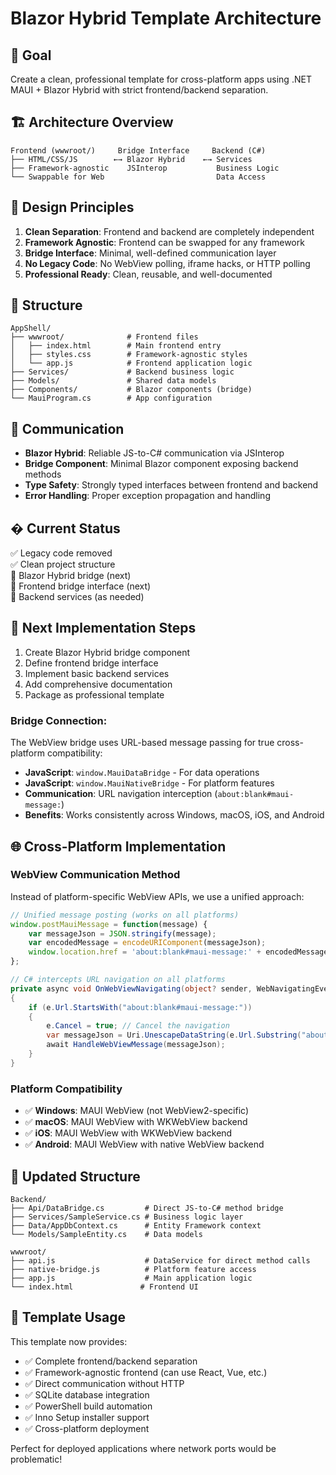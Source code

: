 # Blazor Hybrid Template Architecture

## 🎯 Goal

Create a clean, professional template for cross-platform apps using .NET MAUI + Blazor Hybrid with strict frontend/backend separation.

## 🏗️ Architecture Overview

```
Frontend (wwwroot/)     Bridge Interface     Backend (C#)
├── HTML/CSS/JS        ←→ Blazor Hybrid    ←→ Services
├── Framework-agnostic    JSInterop           Business Logic
└── Swappable for Web                         Data Access
```

## 🔧 Design Principles

1. **Clean Separation**: Frontend and backend are completely independent
2. **Framework Agnostic**: Frontend can be swapped for any framework
3. **Bridge Interface**: Minimal, well-defined communication layer
4. **No Legacy Code**: No WebView polling, iframe hacks, or HTTP polling
5. **Professional Ready**: Clean, reusable, and well-documented

## 📁 Structure

```
AppShell/
├── wwwroot/              # Frontend files
│   ├── index.html        # Main frontend entry
│   ├── styles.css        # Framework-agnostic styles
│   └── app.js            # Frontend application logic
├── Services/             # Backend business logic
├── Models/               # Shared data models
├── Components/           # Blazor components (bridge)
└── MauiProgram.cs        # App configuration
```

## 🚀 Communication

- **Blazor Hybrid**: Reliable JS-to-C# communication via JSInterop
- **Bridge Component**: Minimal Blazor component exposing backend methods
- **Type Safety**: Strongly typed interfaces between frontend and backend
- **Error Handling**: Proper exception propagation and handling

## � Current Status

✅ Legacy code removed  
✅ Clean project structure  
🔄 Blazor Hybrid bridge (next)  
🔄 Frontend bridge interface (next)  
🔄 Backend services (as needed)  

## 🎯 Next Implementation Steps

1. Create Blazor Hybrid bridge component
2. Define frontend bridge interface
3. Implement basic backend services
4. Add comprehensive documentation
5. Package as professional template

### Bridge Connection:
The WebView bridge uses URL-based message passing for true cross-platform compatibility:
- **JavaScript**: `window.MauiDataBridge` - For data operations
- **JavaScript**: `window.MauiNativeBridge` - For platform features
- **Communication**: URL navigation interception (`about:blank#maui-message:`)
- **Benefits**: Works consistently across Windows, macOS, iOS, and Android

## 🌐 Cross-Platform Implementation

### WebView Communication Method
Instead of platform-specific WebView APIs, we use a unified approach:

```javascript
// Unified message posting (works on all platforms)
window.postMauiMessage = function(message) {
    var messageJson = JSON.stringify(message);
    var encodedMessage = encodeURIComponent(messageJson);
    window.location.href = 'about:blank#maui-message:' + encodedMessage;
};
```

```csharp
// C# intercepts URL navigation on all platforms
private async void OnWebViewNavigating(object? sender, WebNavigatingEventArgs e)
{
    if (e.Url.StartsWith("about:blank#maui-message:"))
    {
        e.Cancel = true; // Cancel the navigation
        var messageJson = Uri.UnescapeDataString(e.Url.Substring("about:blank#maui-message:".Length));
        await HandleWebViewMessage(messageJson);
    }
}
```

### Platform Compatibility
- ✅ **Windows**: MAUI WebView (not WebView2-specific)
- ✅ **macOS**: MAUI WebView with WKWebView backend
- ✅ **iOS**: MAUI WebView with WKWebView backend  
- ✅ **Android**: MAUI WebView with native WebView backend

## 📁 Updated Structure

```
Backend/
├── Api/DataBridge.cs         # Direct JS-to-C# method bridge
├── Services/SampleService.cs # Business logic layer  
├── Data/AppDbContext.cs      # Entity Framework context
└── Models/SampleEntity.cs    # Data models

wwwroot/
├── api.js                    # DataService for direct method calls
├── native-bridge.js          # Platform feature access
├── app.js                    # Main application logic
└── index.html               # Frontend UI
```

## 🎯 Template Usage

This template now provides:
- ✅ Complete frontend/backend separation
- ✅ Framework-agnostic frontend (can use React, Vue, etc.)
- ✅ Direct communication without HTTP
- ✅ SQLite database integration
- ✅ PowerShell build automation
- ✅ Inno Setup installer support
- ✅ Cross-platform deployment

Perfect for deployed applications where network ports would be problematic!

